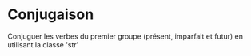 # Conjugaison
Conjuguer les verbes du premier groupe (présent, imparfait et futur) en utilisant la classe 'str'
